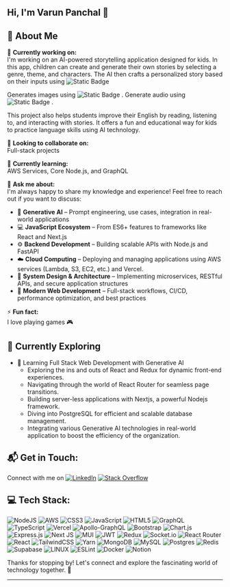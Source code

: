 ## Hi, I'm Varun Panchal 👋 
## 💫 About Me

🔭 **Currently working on:**  
I'm working on an AI-powered storytelling application designed for kids. In this app, children can create and generate their own stories by selecting a genre, theme, and characters. The AI then crafts a personalized story based on their inputs using ![Static Badge](https://img.shields.io/badge/OpenAI-black?style=for-the-badge&logo=Openai&logoColor=white)




Generates images using ![Static Badge](https://img.shields.io/badge/Stability%20AI-8A2BE2?style=for-the-badge)
.
Generate audio using ![Static Badge](https://img.shields.io/badge/Eleven%20Labs-975344?style=for-the-badge)
.

This project also helps students improve their English by reading, listening to, and interacting with stories. It offers a fun and educational way for kids to practice language skills using AI technology.


👯 **Looking to collaborate on:**  
Full-stack projects

🌱 **Currently learning:**  
AWS Services, Core Node.js, and GraphQL

💬 **Ask me about:**  
I'm always happy to share my knowledge and experience! Feel free to reach out if you want to discuss:

- 🧠 **Generative AI** – Prompt engineering, use cases, integration in real-world applications  
- 💻 **JavaScript Ecosystem** – From ES6+ features to frameworks like React and Next.js  
- ⚙️ **Backend Development** – Building scalable APIs with Node.js and FastAPI  
- ☁️ **Cloud Computing** – Deploying and managing applications using AWS services (Lambda, S3, EC2, etc.) and Vercel.  
- 🔐 **System Design & Architecture** – Implementing microservices, RESTful APIs, and secure application structures  
- 🚀 **Modern Web Development** – Full-stack workflows, CI/CD, performance optimization, and best practices


⚡ **Fun fact:**  
I love playing games 🎮


## 🌱 Currently Exploring

- 🚀 Learning Full Stack Web Development with Generative AI
  - Exploring the ins and outs of React and Redux for dynamic front-end experiences.
  - Navigating through the world of React Router for seamless page transitions.
  - Building server-less applications with Nextjs, a powerful Nodejs framework.
  - Diving into PostgreSQL for efficient and scalable database management.
  - Integrating various Generative AI technologies in real-world application to boost the efficiency of the organization.


## 📬 Get in Touch:
Connect with me on  [![LinkedIn](https://img.shields.io/badge/LinkedIn-%230077B5.svg?logo=linkedin&logoColor=white)]() [![Stack Overflow](https://img.shields.io/badge/-Stackoverflow-FE7A16?logo=stack-overflow&logoColor=white)]() 

## 💻 Tech Stack:
![NodeJS](https://img.shields.io/badge/node.js-6DA55F?style=for-the-badge&logo=node.js&logoColor=white) ![AWS](https://img.shields.io/badge/AWS-%23FF9900.svg?style=for-the-badge&logo=amazon-aws&logoColor=white) ![CSS3](https://img.shields.io/badge/css3-%231572B6.svg?style=for-the-badge&logo=css3&logoColor=white) ![JavaScript](https://img.shields.io/badge/javascript-%23323330.svg?style=for-the-badge&logo=javascript&logoColor=%23F7DF1E) ![HTML5](https://img.shields.io/badge/html5-%23E34F26.svg?style=for-the-badge&logo=html5&logoColor=white) ![GraphQL](https://img.shields.io/badge/-GraphQL-E10098?style=for-the-badge&logo=graphql&logoColor=white) ![TypeScript](https://img.shields.io/badge/typescript-%23007ACC.svg?style=for-the-badge&logo=typescript&logoColor=white) ![Vercel](https://img.shields.io/badge/vercel-%23000000.svg?style=for-the-badge&logo=vercel&logoColor=white) ![Apollo-GraphQL](https://img.shields.io/badge/-ApolloGraphQL-311C87?style=for-the-badge&logo=apollo-graphql) ![Bootstrap](https://img.shields.io/badge/bootstrap-%23563D7C.svg?style=for-the-badge&logo=bootstrap&logoColor=white)  ![Chart.js](https://img.shields.io/badge/chart.js-F5788D.svg?style=for-the-badge&logo=chart.js&logoColor=white) ![Express.js](https://img.shields.io/badge/express.js-%23404d59.svg?style=for-the-badge&logo=express&logoColor=%2361DAFB) ![Next JS](https://img.shields.io/badge/Next-black?style=for-the-badge&logo=next.js&logoColor=white) ![MUI](https://img.shields.io/badge/MUI-%230081CB.svg?style=for-the-badge&logo=material-ui&logoColor=white) ![JWT](https://img.shields.io/badge/JWT-black?style=for-the-badge&logo=JSON%20web%20tokens) ![Redux](https://img.shields.io/badge/redux-%23593d88.svg?style=for-the-badge&logo=redux&logoColor=white) ![Socket.io](https://img.shields.io/badge/Socket.io-black?style=for-the-badge&logo=socket.io&badgeColor=010101) ![React Router](https://img.shields.io/badge/React_Router-CA4245?style=for-the-badge&logo=react-router&logoColor=white) ![React](https://img.shields.io/badge/react-%2320232a.svg?style=for-the-badge&logo=react&logoColor=%2361DAFB) ![TailwindCSS](https://img.shields.io/badge/tailwindcss-%2338B2AC.svg?style=for-the-badge&logo=tailwind-css&logoColor=white) ![Yarn](https://img.shields.io/badge/yarn-%232C8EBB.svg?style=for-the-badge&logo=yarn&logoColor=white) ![MongoDB](https://img.shields.io/badge/MongoDB-%234ea94b.svg?style=for-the-badge&logo=mongodb&logoColor=white) ![MySQL](https://img.shields.io/badge/mysql-%2300f.svg?style=for-the-badge&logo=mysql&logoColor=white) ![Postgres](https://img.shields.io/badge/postgres-%23316192.svg?style=for-the-badge&logo=postgresql&logoColor=white) ![Redis](https://img.shields.io/badge/redis-%23DD0031.svg?style=for-the-badge&logo=redis&logoColor=white) 	![Supabase](https://img.shields.io/badge/Supabase-3ECF8E?style=for-the-badge&logo=supabase&logoColor=white) ![LINUX](https://img.shields.io/badge/Linux-FCC624?style=for-the-badge&logo=linux&logoColor=black) ![ESLint](https://img.shields.io/badge/ESLint-4B3263?style=for-the-badge&logo=eslint&logoColor=white) ![Docker](https://img.shields.io/badge/docker-%230db7ed.svg?style=for-the-badge&logo=docker&logoColor=white) ![Notion](https://img.shields.io/badge/Notion-%23000000.svg?style=for-the-badge&logo=notion&logoColor=white)

Thanks for stopping by! Let's connect and explore the fascinating world of technology together. 🚀

---


<!-- Proudly created with GPRM ( https://gprm.itsvg.in ) -->
